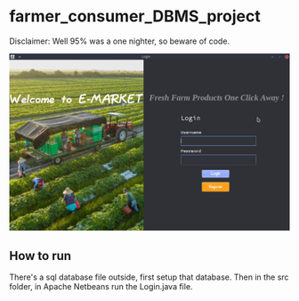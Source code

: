 # farmer_consumer_DBMS_project
Disclaimer: Well 95% was a one nighter, so beware of code.

[![Application Video](/login_ss.png)](http://www.youtube.com/watch?v=WTZ97_qO5N4 "Click to watch video.")

## How to run
There's a sql database file outside, first setup that database.
Then in the src folder, in Apache Netbeans run the Login.java file.
